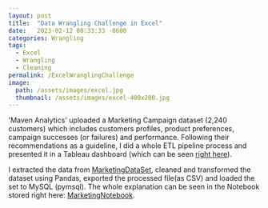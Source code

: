 ```yaml
---
layout: post
title:  "Data Wrangling Challenge in Excel"
date:   2023-02-12 00:33:33 -0600
categories: Wrangling
tags:
  - Excel
  - Wrangling
  - Cleaning
permalink: /ExcelWranglingChallenge
image: 
  path: /assets/images/excel.jpg
  thumbnail: /assets/images/excel-400x200.jpg
---
```



'Maven Analytics' uploaded a Marketing Campaign dataset (2,240 customers) which includes customers profiles, product preferences, campaign successes (or failures) and performance. Following their recommendations as a guideline, I did a whole ETL pipeline process and presented it in a Tableau dashboard (which can be seen [right here]). 

I extracted the data from [MarketingDataSet], cleaned and transformed the dataset using Pandas, exported the processed file(as CSV) and loaded the set to MySQL (pymsql). The whole explanation can be seen in the Notebook stored right here: [MarketingNotebook].

[MarketingDataSet]: https://maven-datasets.s3.amazonaws.com/Marketing+Campaigns/Marketing+Data.zip
[right here]: https://public.tableau.com/app/profile/manuel.romo.de.vivar/viz/MarketingCampaignResuts/Dashboard1
[MarketingNotebook]: https://github.com/dafhorz/MarketingCampaignResults
